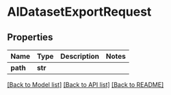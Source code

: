 # AIDatasetExportRequest


## Properties

Name | Type | Description | Notes
------------ | ------------- | ------------- | -------------
**path** | **str** |  | 

[[Back to Model list]](../README.md#models) [[Back to API list]](../README.md#api-endpoints) [[Back to README]](../README.md)


